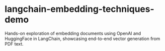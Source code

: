 # langchain-embedding-techniques-demo
Hands-on exploration of embedding documents using OpenAI and HuggingFace in LangChain, showcasing end-to-end vector generation from PDF text.
